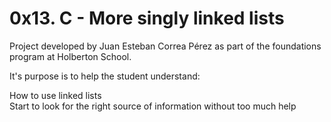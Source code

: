 # 0x13. C - More singly linked lists

Project developed by Juan Esteban Correa Pérez as part of the foundations program at Holberton School.

It's purpose is to help the student understand:

How to use linked lists  
Start to look for the right source of information without too much help  
